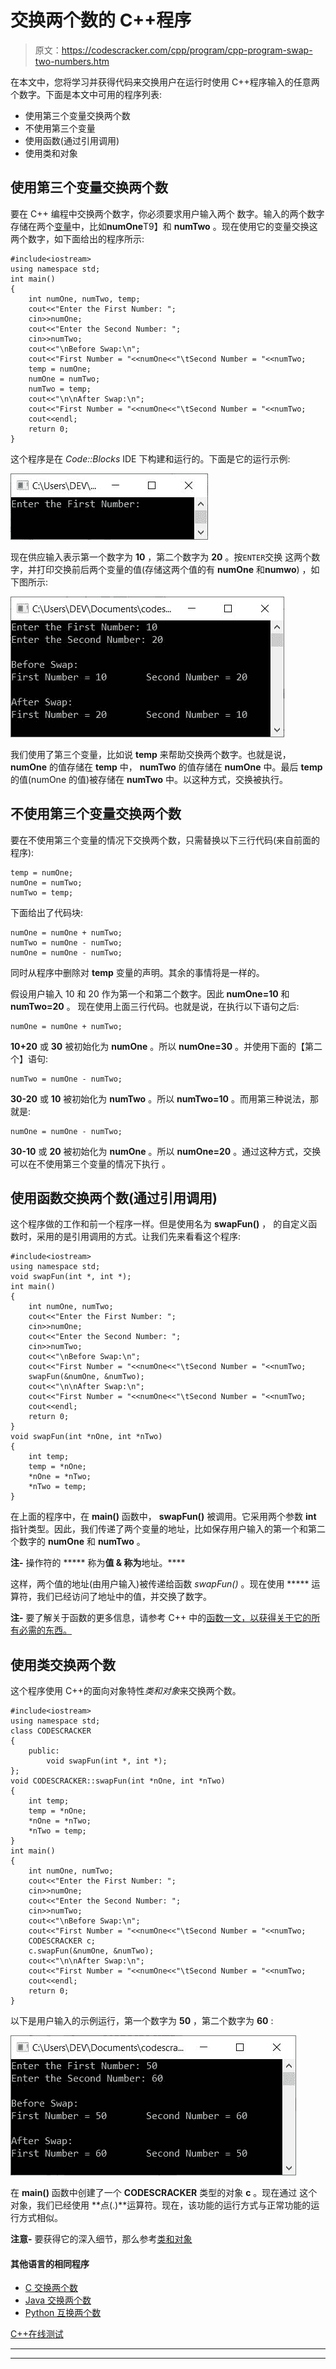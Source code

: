 # 交换两个数的 C++程序

> 原文：<https://codescracker.com/cpp/program/cpp-program-swap-two-numbers.htm>

在本文中，您将学习并获得代码来交换用户在运行时使用 C++程序输入的任意两个数字。下面是本文中可用的程序列表:

*   使用第三个变量交换两个数
*   不使用第三个变量
*   使用函数(通过引用调用)
*   使用类和对象

## 使用第三个变量交换两个数

要在 C++ 编程中交换两个数字，你必须要求用户输入两个 数字。输入的两个数字存储在两个[变量](/cpp/cpp-variables.htm)中，比如**numOne**T9】和 **numTwo** 。现在使用它的变量交换这两个数字，如下面给出的程序所示:

```
#include<iostream>
using namespace std;
int main()
{
    int numOne, numTwo, temp;
    cout<<"Enter the First Number: ";
    cin>>numOne;
    cout<<"Enter the Second Number: ";
    cin>>numTwo;
    cout<<"\nBefore Swap:\n";
    cout<<"First Number = "<<numOne<<"\tSecond Number = "<<numTwo;
    temp = numOne;
    numOne = numTwo;
    numTwo = temp;
    cout<<"\n\nAfter Swap:\n";
    cout<<"First Number = "<<numOne<<"\tSecond Number = "<<numTwo;
    cout<<endl;
    return 0;
}
```

这个程序是在 *Code::Blocks* IDE 下构建和运行的。下面是它的运行示例:

![C++ program to swap two numbers](img/ca1e22e4100ac94ae898878013064347.png)

现在供应输入表示第一个数字为 **10** ，第二个数字为 **20** 。按`ENTER`交换 这两个数字，并打印交换前后两个变量的值(存储这两个值的有 **numOne** 和**numwo**) ，如下图所示:

![swap two numbers using third variable c++](img/27712995d744b5973c7ac4c6679f0c3c.png)

我们使用了第三个变量，比如说 **temp** 来帮助交换两个数字。也就是说， **numOne** 的值存储在 **temp** 中， **numTwo** 的值存储在 **numOne** 中。最后 **temp** 的值(numOne 的值)被存储在 **numTwo** 中。以这种方式，交换被执行。

## 不使用第三个变量交换两个数

要在不使用第三个变量的情况下交换两个数，只需替换以下三行代码(来自前面的程序):

```
temp = numOne;
numOne = numTwo;
numTwo = temp;
```

下面给出了代码块:

```
numOne = numOne + numTwo;
numTwo = numOne - numTwo;
numOne = numOne - numTwo;
```

同时从程序中删除对 **temp** 变量的声明。其余的事情将是一样的。

假设用户输入 10 和 20 作为第一个和第二个数字。因此 **numOne=10** 和 **numTwo=20** 。 现在使用上面三行代码。也就是说，在执行以下语句之后:

```
numOne = numOne + numTwo;
```

**10+20** 或 **30** 被初始化为 **numOne** 。所以 **numOne=30** 。并使用下面的【第二个】语句:

```
numTwo = numOne - numTwo;
```

**30-20** 或 **10** 被初始化为 **numTwo** 。所以 **numTwo=10** 。而用第三种说法，那 就是:

```
numOne = numOne - numTwo;
```

**30-10** 或 **20** 被初始化为 **numOne** 。所以 **numOne=20** 。通过这种方式，交换可以在不使用第三个变量的情况下执行 。

## 使用函数交换两个数(通过引用调用)

这个程序做的工作和前一个程序一样。但是使用名为 **swapFun()** ， 的自定义函数时，采用的是引用调用的方式。让我们先来看看这个程序:

```
#include<iostream>
using namespace std;
void swapFun(int *, int *);
int main()
{
    int numOne, numTwo;
    cout<<"Enter the First Number: ";
    cin>>numOne;
    cout<<"Enter the Second Number: ";
    cin>>numTwo;
    cout<<"\nBefore Swap:\n";
    cout<<"First Number = "<<numOne<<"\tSecond Number = "<<numTwo;
    swapFun(&numOne, &numTwo);
    cout<<"\n\nAfter Swap:\n";
    cout<<"First Number = "<<numOne<<"\tSecond Number = "<<numTwo;
    cout<<endl;
    return 0;
}
void swapFun(int *nOne, int *nTwo)
{
    int temp;
    temp = *nOne;
    *nOne = *nTwo;
    *nTwo = temp;
}
```

在上面的程序中，在 **main()** 函数中， **swapFun()** 被调用。它采用两个参数 **int** 指针类型。因此，我们传递了两个变量的地址，比如保存用户输入的第一个和第二个数字的 **numOne** 和 **numTwo** 。

**注-** 操作符的 ***** 称为**值 **&** 称为**地址。****

这样，两个值的地址(由用户输入)被传递给函数 *swapFun()* 。现在使用 ***** 运算符，我们已经访问了地址中的值，并交换了数字。

**注-** 要了解关于函数的更多信息，请参考 C++ 中的[函数一文，以获得关于它的所有必需的东西。](/cpp/cpp-functions.htm)

## 使用类交换两个数

这个程序使用 C++的面向对象特性*类和对象*来交换两个数。

```
#include<iostream>
using namespace std;
class CODESCRACKER
{
    public:
        void swapFun(int *, int *);
};
void CODESCRACKER::swapFun(int *nOne, int *nTwo)
{
    int temp;
    temp = *nOne;
    *nOne = *nTwo;
    *nTwo = temp;
}
int main()
{
    int numOne, numTwo;
    cout<<"Enter the First Number: ";
    cin>>numOne;
    cout<<"Enter the Second Number: ";
    cin>>numTwo;
    cout<<"\nBefore Swap:\n";
    cout<<"First Number = "<<numOne<<"\tSecond Number = "<<numTwo;
    CODESCRACKER c;
    c.swapFun(&numOne, &numTwo);
    cout<<"\n\nAfter Swap:\n";
    cout<<"First Number = "<<numOne<<"\tSecond Number = "<<numTwo;
    cout<<endl;
    return 0;
}
```

以下是用户输入的示例运行，第一个数字为 **50** ，第二个数字为 **60** :

![swap two numbers using class c++](img/46fc154de18202c792ce428b19910052.png)

在 **main()** 函数中创建了一个 **CODESCRACKER** 类型的对象 **c** 。现在通过 这个对象，我们已经使用 **点(.)**运算符。现在，该功能的运行方式与正常功能的运行方式相似。

**注意-** 要获得它的深入细节，那么参考[类和对象](/cpp/cpp-classes-objects.htm)

#### 其他语言的相同程序

*   [C 交换两个数](/c/program/c-program-swap-two-numbers.htm)
*   [Java 交换两个数](/java/program/java-program-swap-two-numbers.htm)
*   [Python 互换两个数](/python/program/python-program-swap-two-numbers.htm)

[C++在线测试](/exam/showtest.php?subid=3)

* * *

* * *